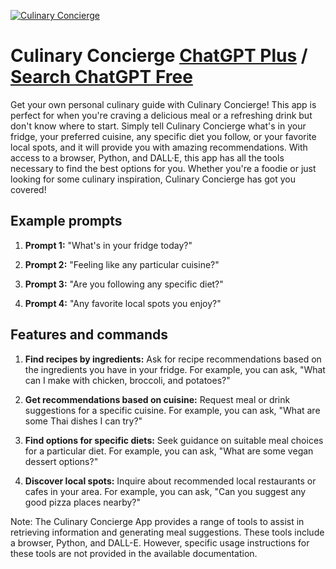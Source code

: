 
[![Culinary Concierge](https://files.oaiusercontent.com/file-4GQM1Dr1tY1RhiOi95Aa7Ubg?se=2123-10-17T01%3A10%3A01Z&sp=r&sv=2021-08-06&sr=b&rscc=max-age%3D31536000%2C%20immutable&rscd=attachment%3B%20filename%3De0f50b27-b558-47d5-a0d9-c35778510618.png&sig=rHuq4c8X40dDIGr60AR/6vCC1zlRUXZNxYGH7H95DTw%3D)](https://chat.openai.com/g/g-0qFSNuwFJ-culinary-concierge)

# Culinary Concierge [ChatGPT Plus](https://chat.openai.com/g/g-0qFSNuwFJ-culinary-concierge) / [Search ChatGPT Free](https://gptcall.net/index.html#/?search=Culinary%20Concierge)

Get your own personal culinary guide with Culinary Concierge! This app is perfect for when you're craving a delicious meal or a refreshing drink but don't know where to start. Simply tell Culinary Concierge what's in your fridge, your preferred cuisine, any specific diet you follow, or your favorite local spots, and it will provide you with amazing recommendations. With access to a browser, Python, and DALL·E, this app has all the tools necessary to find the best options for you. Whether you're a foodie or just looking for some culinary inspiration, Culinary Concierge has got you covered!

## Example prompts

1. **Prompt 1:** "What's in your fridge today?"

2. **Prompt 2:** "Feeling like any particular cuisine?"

3. **Prompt 3:** "Are you following any specific diet?"

4. **Prompt 4:** "Any favorite local spots you enjoy?"

## Features and commands

1. **Find recipes by ingredients:** Ask for recipe recommendations based on the ingredients you have in your fridge. For example, you can ask, "What can I make with chicken, broccoli, and potatoes?"

2. **Get recommendations based on cuisine:** Request meal or drink suggestions for a specific cuisine. For example, you can ask, "What are some Thai dishes I can try?"

3. **Find options for specific diets:** Seek guidance on suitable meal choices for a particular diet. For example, you can ask, "What are some vegan dessert options?"

4. **Discover local spots:** Inquire about recommended local restaurants or cafes in your area. For example, you can ask, "Can you suggest any good pizza places nearby?"

Note: The Culinary Concierge App provides a range of tools to assist in retrieving information and generating meal suggestions. These tools include a browser, Python, and DALL-E. However, specific usage instructions for these tools are not provided in the available documentation.


